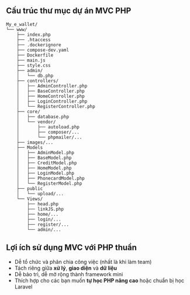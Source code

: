 
## Cấu trúc thư mục dự án MVC PHP

```
My_e_wallet/
└── www/
    ├── index.php                
    ├── .htaccess             
    ├── .dockerignore                
    ├── compose-dev.yaml               
    ├── Dockerfile               
    ├── main.js              
    ├── style.css                
    ├── admin/
    │   └── db.php
    ├── controllers/
    │   ├── AdminController.php
    │   ├── BaseController.php
    │   ├── HomeController.php
    │   ├── LoginController.php
    │   └── RegisterController.php
    ├── core/
    │   ├── database.php        
    │   └── vendor/
    │       ├── autoload.php
    │       ├── composer/...
    │       └── phpmailer/...       
    ├── images/...
    ├── Models
    │   ├── AdminModel.php
    │   ├── BaseModel.php
    │   ├── CreditModel.php
    │   ├── HomeModel.php
    │   ├── LoginModel.php
    │   ├── PhonecardModel.php
    │   └── RegisterModel.php
    ├── public
    │   └── upload/...
    └── Views/
        ├── head.php
        ├── linkJS.php
        ├── home/...
        ├── login/...
        ├── register/...
        └── admin/...
```

## Lợi ích sử dụng MVC với PHP thuần

* Dễ tổ chức và phân chia công việc (nhất là khi làm team)
* Tách riêng giữa **xử lý**, **giao diện** và **dữ liệu**
* Dễ bảo trì, dễ mở rộng thành framework mini
* Thích hợp cho các bạn muốn **tự học PHP nâng cao** hoặc chuẩn bị học Laravel
